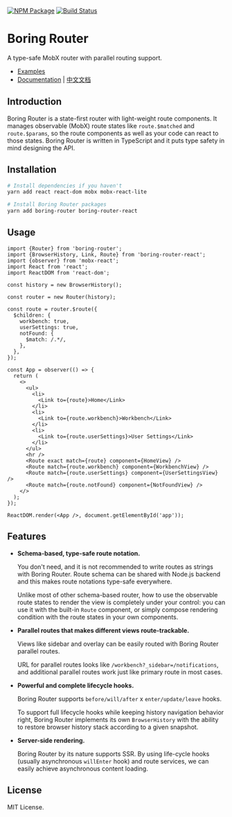 [![NPM Package](https://badge.fury.io/js/boring-router.svg)](https://www.npmjs.com/package/boring-router)
[![Build Status](https://travis-ci.org/makeflow/boring-router.svg?branch=master)](https://travis-ci.org/makeflow/boring-router)

# Boring Router

A type-safe MobX router with parallel routing support.

- [Examples](https://makeflow.github.io/boring-router/examples)
- [Documentation](https://makeflow.github.io/boring-router/) | [中文文档](https://www.yuque.com/makeflow/boring-router/introduction)

## Introduction

Boring Router is a state-first router with light-weight route components. It manages observable (MobX) route states like `route.$matched` and `route.$params`, so the route components as well as your code can react to those states. Boring Router is written in TypeScript and it puts type safety in mind designing the API.

## Installation

```bash
# Install dependencies if you haven't
yarn add react react-dom mobx mobx-react-lite

# Install Boring Router packages
yarn add boring-router boring-router-react
```

## Usage

```tsx
import {Router} from 'boring-router';
import {BrowserHistory, Link, Route} from 'boring-router-react';
import {observer} from 'mobx-react';
import React from 'react';
import ReactDOM from 'react-dom';

const history = new BrowserHistory();

const router = new Router(history);

const route = router.$route({
  $children: {
    workbench: true,
    userSettings: true,
    notFound: {
      $match: /.*/,
    },
  },
});

const App = observer(() => {
  return (
    <>
      <ul>
        <li>
          <Link to={route}>Home</Link>
        </li>
        <li>
          <Link to={route.workbench}>Workbench</Link>
        </li>
        <li>
          <Link to={route.userSettings}>User Settings</Link>
        </li>
      </ul>
      <hr />
      <Route exact match={route} component={HomeView} />
      <Route match={route.workbench} component={WorkbenchView} />
      <Route match={route.userSettings} component={UserSettingsView} />
      <Route match={route.notFound} component={NotFoundView} />
    </>
  );
});

ReactDOM.render(<App />, document.getElementById('app'));
```

## Features

- **Schema-based, type-safe route notation.**

  You don't need, and it is not recommended to write routes as strings with Boring Router. Route schema can be shared with Node.js backend and this makes route notations type-safe everywhere.

  Unlike most of other schema-based router, how to use the observable route states to render the view is completely under your control: you can use it with the built-in `Route` component, or simply compose rendering condition with the route states in your own components.

- **Parallel routes that makes different views route-trackable.**

  Views like sidebar and overlay can be easily routed with Boring Router parallel routes.

  URL for parallel routes looks like `/workbench?_sidebar=/notifications`, and additional parallel routes work just like primary route in most cases.

- **Powerful and complete lifecycle hooks.**

  Boring Router supports `before/will/after` x `enter/update/leave` hooks.

  To support full lifecycle hooks while keeping history navigation behavior right, Boring Router implements its own `BrowserHistory` with the ability to restore browser history stack according to a given snapshot.

- **Server-side rendering.**

  Boring Router by its nature supports SSR. By using life-cycle hooks (usually asynchronous `willEnter` hook) and route services, we can easily achieve asynchronous content loading.

## License

MIT License.
